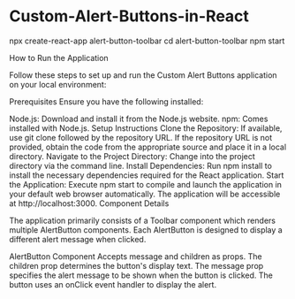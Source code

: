 # Custom-Alert-Buttons-in-React

npx create-react-app alert-button-toolbar
cd alert-button-toolbar
npm start

How to Run the Application

Follow these steps to set up and run the Custom Alert Buttons application on your local environment:

Prerequisites
Ensure you have the following installed:

Node.js: Download and install it from the Node.js website.
npm: Comes installed with Node.js.
Setup Instructions
Clone the Repository:
If available, use git clone followed by the repository URL.
If the repository URL is not provided, obtain the code from the appropriate source and place it in a local directory.
Navigate to the Project Directory:
Change into the project directory via the command line.
Install Dependencies:
Run npm install to install the necessary dependencies required for the React application.
Start the Application:
Execute npm start to compile and launch the application in your default web browser automatically.
The application will be accessible at http://localhost:3000.
Component Details

The application primarily consists of a Toolbar component which renders multiple AlertButton components. Each AlertButton is designed to display a different alert message when clicked.

AlertButton Component
Accepts message and children as props.
The children prop determines the button's display text.
The message prop specifies the alert message to be shown when the button is clicked.
The button uses an onClick event handler to display the alert.
